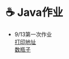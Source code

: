 :coffee: Java作业
=================
- 9/13第一次作业<br>
  [打印地址](https://github.com/x0c/Homework/blob/master/java/Adress.java)<br>
  [数瓶子](https://github.com/x0c/Homework/blob/master/软件需求分析/Nursery.java)<br>


